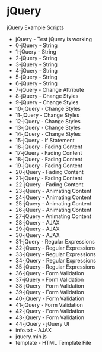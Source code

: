 # jQuery
jQuery Example Scripts

<ul>
  <li>jQuery - Test jQuery is working</li>
  <li>0-jQuery - String</li>
  <li>1-jQuery - String</li>
  <li>2-jQuery - String</li>
  <li>3-jQuery - String</li>
  <li>4-jQuery - String</li>
  <li>5-jQuery - String</li>
  <li>6-jQuery - String</li>
  <li>7-jQuery - Change Attribute</li>
  <li>8-jQuery - Change Styles</li>
  <li>9-jQuery - Change Styles</li>
  <li>10-jQuery - Change Styles</li>
  <li>11-jQuery - Change Styles</li>
  <li>12-jQuery - Change Styles</li>
  <li>13-jQuery - Change Styles</li>
  <li>14-jQuery - Change Styles</li>
  <li>15-jQuery - If Statement</li>
  <li>16-jQuery - Fading Content</li>
  <li>17-jQuery - Fading Content</li>
  <li>18-jQuery - Fading Content</li>
  <li>19-jQuery - Fading Content</li>
  <li>20-jQuery - Fading Content</li>
  <li>21-jQuery - Fading Content</li>
  <li>22-jQuery - Fading Content</li>
  <li>23-jQuery - Animating Content</li>
  <li>24-jQuery - Animating Content</li>
  <li>25-jQuery - Animating Content</li>
  <li>26-jQuery - Animating Content</li>
  <li>27-jQuery - Animating Content</li>
  <li>28-jQuery - AJAX</li>
  <li>29-jQuery - AJAX</li>
  <li>30-jQuery - AJAX</li>
  <li>31-jQuery - Regular Expressions</li>
  <li>32-jQuery - Regular Expressions</li>
  <li>33-jQuery - Regular Expressions</li>
  <li>34-jQuery - Regular Expressions</li>
  <li>35-jQuery - Regular Expressions</li>
  <li>36-jQuery - Form Validation</li>
  <li>37-jQuery - Form Validation</li>
  <li>38-jQuery - Form Validation</li>
  <li>39-jQuery - Form Validation</li>
  <li>40-jQuery - Form Validation</li>
  <li>41-jQuery - Form Validation</li>
  <li>42-jQuery - Form Validation</li>
  <li>43-jQuery - Form Validation</li>
  <li>44-jQuery - jQuery UI</li>
  <li>info.txt - AJAX</li>
  <li>jquery.min.js</li>
  <li>template - HTML Template File</li>
</ul>
